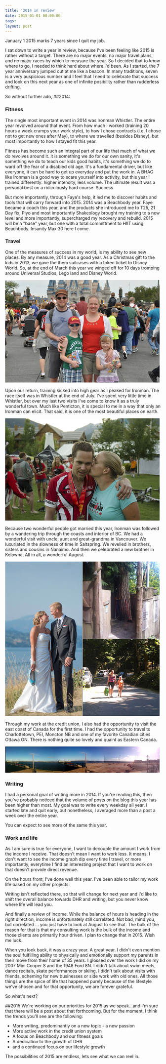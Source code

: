 ```yaml
---
title: '2014 in review'
date: 2015-01-01 00:00:00 
tags: 
layout: post
---
```



January 1 2015 marks 7 years since I quit my job.

I sat down to write a year in review, because I've been feeling like 2015 is rather without a target.  There are no major events, no major travel plans, and no major races by which to measure the year.  So I decided that to know where to go, I needed to think hard about where I'd been.  As I started, the 7 year anniversary jumped out at me like a beacon.  In many traditions, seven is a very auspicious number and I feel that I need to celebrate that success and look on this next year as one of infinite posibility rather than rudderless drifting.

So without further ado, 
##2014:

### Fitness

The single most important event in 2014 was Ironman Whistler.  The entire year revolved around that event.  From how much I worked (training 20 hours a week cramps your work style), to how I chose contracts (i.e. I chose not to get new ones after May), to where we travelled (besides Disney), but most importantly to how I stayed fit this year.

Fitness has become such an integral part of our life that much of what we do revolves around it.  It is something we do for our own sanity, it's something we do to teach our kids good habits, it's something we do to ward off the fear of a disabled old age.  It's a fundamental driver, but like everyone, it can be hard to get up everyday and put the work in.  A BHAG like Ironman is a good way to scare yourself into activity, but this year I trained differently: higher intensity, less volume.  The ultimate result was a personal best on a ridiculously hard course.  Success.  

But more importantly, through Faye's help, it led me to discover habits and tools that will carry forward into 2015.  2014 was a Beachbody year.  Faye became a coach this year, and the products she introduced me to T25, 21 Day fix, Piyo and most importantly Shakeology brought my training to a new level and more importantly, supercharged my recovery and rebuild.  2015 will be a "base" year, but one with a total committment to HIIT using Beachbody.  Insanity Max:30 here I come.


### Travel

One of the measures of success in my world, is my ability to see new places.  By any measure, 2014 was a good year.  As a Christmas gift to the kids in 2013, we gave the them suitcases with a token ticket to Disney World. So, at the end of March this year we winged off for 10 days tromping around Universal Studios, Lego land and Disney World.

![](/content/images/2015/01/disney-family-1.jpg)



Upon our return, training kicked into high gear as I peaked for Ironman.  The race itself was in Whistler at the end of July.  I've spent very little time in Whistler, but over my last two visits I've come to know it as a truly wonderful town.  Much like Penticton, it is special to me in a way that only an Ironman can elicit.  That said, it is one of the most beautiful places on earth.

![Whistler](/content/images/2015/01/Whistler_Ironman.jpg)

Because two wonderful people got married this year, Ironman was followed by a wandering trip through the coasts and interior of BC. We had a wonderful visit with uncle, aunt and great-grandma in Vancouver.  We luxuriated in the slowness of time in Saltspring.  We revelled in brothers, sisters and cousins in Nanaimo.  And then we celebrated a new brother in Kelowna.  All in all, a wonderful August.

![bc-collage](/content/images/2015/01/bc-collage.jpg)

Through my work at the credit union, I also had the opportunity to visit the east coast of Canada for the first time.  I had the opportunity to travel to Charlottetown, PEI, Moncton NB and one of my favorite Canadian cities Ottawa ON.  There is nothing quite so lovely and quaint as Eastern Canada.

![pei](/content/images/2015/01/pei.jpg)

### Writing

I had a personal goal of writing more in 2014.  If you're reading this, then you've probably noticed that the volume of posts on the blog this year has been higher than most.  My goal was to write every weekday all year.  I started late and quit early, but nonetheless, I averaged more than a post a week over the entire year.  
<div id="posts-holder">
	<canvas id="posts-area" width="300" height="300"/>
</div>
You can expect to see more of the same this year.

### Work and life

As I am sure is true for everyone, I want to decouple the amount I work from the income I receive.  That doesn't mean I want to work less.  It means, I don't want to see the income graph dip every time I travel, or more importantly, everytime I find an interesting project that I want to work on that doesn't provide direct revenue.

On the hours front, I've done well this year.  I've been able to tailor my work life based on my other projects:
<div id="hours-holder">
	<canvas id="hours-area" width="300" height="300"/>
</div>
Writing isn't reflected there, so that will change for next year and I'd like to shift the overall balance towards DHR and writing, but you never know where life will lead you.

And finally a review of income.  While the balance of hours is heading in the right direction, income is unfortunately still correlated.  Not bad, mind you, but correlated ... you just have to look at August to see that.  The bulk of the reason for that is that my consulting work is the bulk of the income and those clients are primarily hour driven.  I plan to change that in 2015.  Wish me luck.
<div id="income-holder">
	<canvas id="income-area" width="300" height="300"/>
</div>
When you look back, it was a crazy year.  A great year.  I didn't even mention the soul fulfilling ability to physically and emotionally support my parents in their move from their home of 35 years.  I glossed over the work I did on my 2007 Mini Cooper S and the 1948 Ford 8N.  I didn't talk about swim meets, dance recitals, skate performances or skiing.  I didn't talk about visits with friends, scheming for new businesses or side work with old ones.  All those things are the spice of life that happened purely because of the lifestyle we've chosen and for that opportunity, we are forever grateful.  

So what's next?

##2015
We're working on our priorities for 2015 as we speak...and I'm sure that there will be a post about that forthcoming.  But for the moment, I think the trends you'll see are the following:
 
  * More writing, predominantly on a new topic - a new passion
  * More active work in the credit union system
  * A focus on Beachbody and our fitness goals
  * A dedication to the growth of DHR
  * and a continued focus on our lifestyle growth
  
The possibilities of 2015 are endless, lets see what we can reel in.
<script src="http://cdn.bootcss.com/Chart.js/1.0.1-beta.4/Chart.min.js" />
<script>	
	{% include pieData.js %}
</script>
